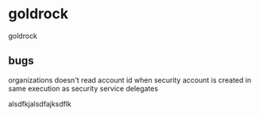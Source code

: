 # goldrock
goldrock

## bugs 
organizations doesn't read account id when security account is created in same execution as security service delegates


alsdfkjalsdfajksdflk